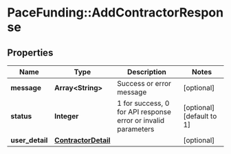 # PaceFunding::AddContractorResponse

## Properties
Name | Type | Description | Notes
------------ | ------------- | ------------- | -------------
**message** | **Array&lt;String&gt;** | Success or error message | [optional] 
**status** | **Integer** | 1 for success, 0 for API response error or invalid parameters | [optional] [default to 1]
**user_detail** | [**ContractorDetail**](ContractorDetail.md) |  | [optional] 


